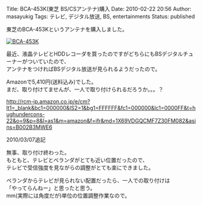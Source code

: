 Title: BCA-453K(東芝 BS/CSアンテナ)購入
Date: 2010-02-22 20:56
Author: masayukig
Tags: テレビ, デジタル放送, BS, entertainments
Status: published

東芝のBCA-453Kというアンテナを購入しました。

[![BCA-453K](http://farm3.static.flickr.com/2683/4378184177_ca3392eb5e.jpg)
](http://www.flickr.com/photos/masayun/4378184177/ "BCA-453K by masayukig, on Flickr")

最近、液晶テレビとHDDレコーダを買ったのですがどちらにもBSデジタルチューナーがついていたので、  
アンテナをつければBSデジタル放送が見られるようだったので。

Amazonで5,410円(送料込み)でした。  
まだ、取り付けてませんが、一人で取り付けられるだろうか。。。？

<http://rcm-jp.amazon.co.jp/e/cm?lt1=_blank&bc1=000000&IS2=1&bg1=FFFFFF&fc1=000000&lc1=0000FF&t=hughundercons-22&o=9&p=8&l=as1&m=amazon&f=ifr&md=1X69VDGQCMF7Z30FM082&asins=B002B3MWE6>

2010/03/07追記

無事、取り付け終わった。  
もともと、テレビとベランダがとても近い位置だったので、  
テレビで受信強度を見ながらの調整がとても楽にできました。

ベランダからテレビが見られない配置だったら、一人での取り付けは  
「やってらんねー」と思ったと思う。  
mm(実際には角度だが)単位の位置調整作業なので。
